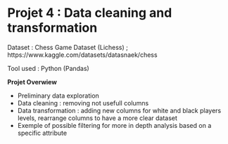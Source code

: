 # Projet 4 : Data cleaning and transformation

<p> Dataset : Chess Game Dataset (Lichess) ; https://www.kaggle.com/datasets/datasnaek/chess </p>
<p> Tool used : Python (Pandas) </p>

**Projet Overwiew**
- Preliminary data exploration
- Data cleaning : removing not usefull columns
- Data transformation : adding new columns for white and black players levels, rearrange columns to have a more clear dataset
- Exemple of possible filtering for more in depth analysis based on a specific attribute
